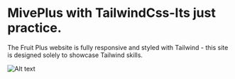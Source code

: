 # MivePlus with TailwindCss-Its just practice.

The Fruit Plus website is fully responsive and styled with Tailwind - this site is designed solely to showcase Tailwind skills.

![Alt text](https://i.imgur.com/eCLsP3D.jpg)
